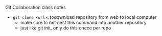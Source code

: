 
Git Collaboration class notes

- `git clone <url>`: todownload repository from web to local computer
    - make sure to not nest this command into another repository
    - just like git init, only do this onece per repo
